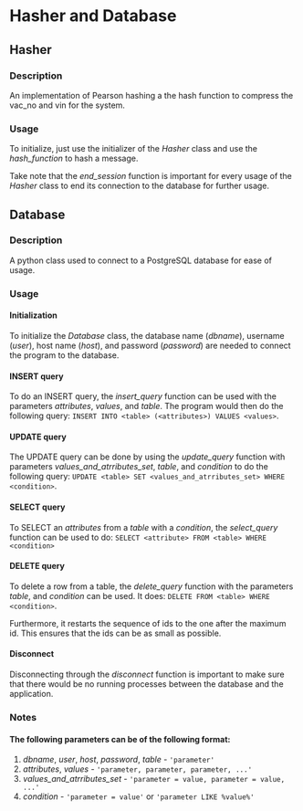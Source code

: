 # Hasher and Database
## Hasher
### Description
An implementation of Pearson hashing a the hash function to compress the vac_no and vin for the system.

### Usage
To initialize, just use the initializer of the *Hasher* class and use the *hash_function* to hash a message.

Take note that the *end_session* function is important for every usage of the *Hasher* class to end its connection to the database for further usage.

## Database
### Description
A python class used to connect to a PostgreSQL database for ease of usage.

### Usage
#### Initialization
To initialize the *Database* class, the database name (*dbname*), username (*user*), host name (*host*), and password (*password*) are needed to connect the program to the database.

#### INSERT query
To do an INSERT query, the *insert_query* function can be used with the parameters *attributes*, *values*, and *table*. The program would then do the following query: `INSERT INTO <table> (<attributes>) VALUES <values>`.

#### UPDATE query
The UPDATE query can be done by using the *update_query* function with parameters *values_and_atrributes_set*, *table*, and *condition* to do the following query: `UPDATE <table> SET <values_and_atrributes_set> WHERE <condition>`.

#### SELECT query
To SELECT an *attributes* from a *table* with a *condition*, the *select_query* function can be used to do: `SELECT <attribute> FROM <table> WHERE <condition>`

#### DELETE query
To delete a row from a table, the *delete_query* function with the parameters *table*, and *condition* can be used. It does: `DELETE FROM <table> WHERE <condition>`.

Furthermore, it restarts the sequence of ids to the one after the maximum id. This ensures that the ids can be as small as possible.

#### Disconnect
Disconnecting through the *disconnect* function is important to make sure that there would be no running processes between the database and the application.

### Notes
#### The following parameters can be of the following format:
1. *dbname*, *user*, *host*, *password*, *table* - `'parameter'`
2. *attributes*, *values* - `'parameter, parameter, parameter, ...'`
3. *values_and_atrributes_set* - `'parameter = value, parameter = value, ...'`
4. *condition* - `'parameter = value'` or `'parameter LIKE %value%'`
